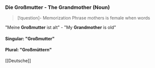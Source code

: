 ### Die Großmutter - The Grandmother   (Noun)

> [!question]- Memorization Phrase
> mothers is female when words

"Meine **Großmutter** ist alt" - "My **Grandmother** is old"

#### Singular: "Großmutter"
#### Plural: "Großmüttern"



[[Deutsche]]